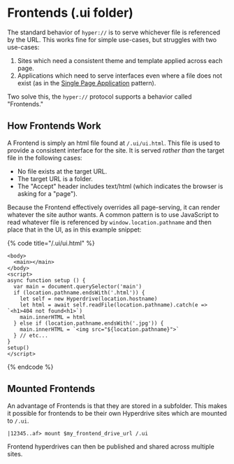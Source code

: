 # Frontends \(.ui folder\)

The standard behavior of `hyper://` is to serve whichever file is referenced by the URL. This works fine for simple use-cases, but struggles with two use-cases:

1. Sites which need a consistent theme and template applied across each page.
2. Applications which need to serve interfaces even where a file does not exist \(as in the [Single Page Application](https://en.wikipedia.org/wiki/Single-page_application) pattern\).

Two solve this, the `hyper://` protocol supports a behavior called "Frontends."

## How Frontends Work

A Frontend is simply an html file found at `/.ui/ui.html`. This file is used to provide a consistent interface for the site. It is served _rather_ _than_ the target file in the following cases:

* No file exists at the target URL.
* The target URL is a folder.
* The "Accept" header includes text/html \(which indicates the browser is asking for a "page"\).

Because the Frontend effectively overrides all page-serving, it can render whatever the site author wants. A common pattern is to use JavaScript to read whatever file is referenced by `window.location.pathname` and then place that in the UI, as in this example snippet:

{% code title="/.ui/ui.html" %}
```markup
<body>
  <main></main>
</body>
<script>
async function setup () {
  var main = document.querySelector('main')
  if (location.pathname.endsWith('.html')) {
    let self = new Hyperdrive(location.hostname)
    let html = await self.readFile(location.pathname).catch(e => `<h1>404 not found<h1>`)
    main.innerHTML = html
  } else if (location.pathname.endsWith('.jpg')) {
    main.innerHTML = `<img src="${location.pathname}">`
  } // etc...
}
setup()
</script>
```
{% endcode %}

## Mounted Frontends

An advantage of Frontends is that they are stored in a subfolder. This makes it possible for frontends to be their own Hyperdrive sites which are mounted to `/.ui`.

```markup
|12345..af> mount $my_frontend_drive_url /.ui
```

Frontend hyperdrives can then be published and shared across multiple sites.

